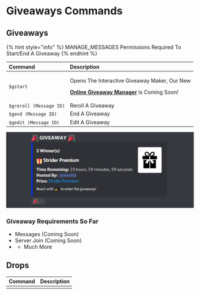 # Giveaways Commands

## Giveaways

{% hint style="info" %}
MANAGE\_MESSAGES Permissions Required To Start/End A Giveaway
{% endhint %}

<table>
  <thead>
    <tr>
      <th style="text-align:left">Command</th>
      <th style="text-align:left">Description</th>
    </tr>
  </thead>
  <tbody>
    <tr>
      <td style="text-align:left"><code>$gstart</code>
      </td>
      <td style="text-align:left">
        <p>Opens The Interactive Giveaway Maker, Our New</p>
        <p><a href="https://dash.striderbot.net"><b>Online Giveaway Manager</b></a> Is
          Coming Soon!</p>
      </td>
    </tr>
    <tr>
      <td style="text-align:left"><code>$greroll (Message ID)</code>
      </td>
      <td style="text-align:left">Reroll A Giveaway</td>
    </tr>
    <tr>
      <td style="text-align:left"><code>$gend (Message ID)</code>
      </td>
      <td style="text-align:left">End A Giveaway</td>
    </tr>
    <tr>
      <td style="text-align:left"><code>$gedit (Message ID)</code>
      </td>
      <td style="text-align:left">Edit A Giveaway</td>
    </tr>
  </tbody>
</table>

![](../.gitbook/assets/de30f11adeec5858f5fceb3c4f5ee820.png)

### Giveaway Requirements So Far

* Messages \(Coming Soon\)
* Server Join \(Coming Soon\)
* + Much More 

## Drops

| Command | Description |
| :--- | :--- |
|  |  |

